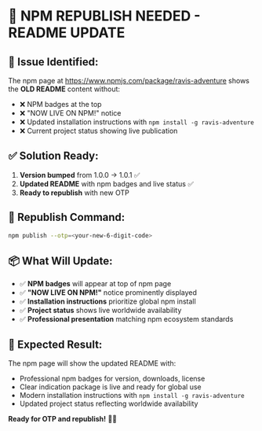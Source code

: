 # 🔄 NPM REPUBLISH NEEDED - README UPDATE

## 🎯 **Issue Identified:**
The npm page at https://www.npmjs.com/package/ravis-adventure shows the **OLD README** content without:
- ❌ NPM badges at the top
- ❌ "NOW LIVE ON NPM!" notice
- ❌ Updated installation instructions with `npm install -g ravis-adventure`
- ❌ Current project status showing live publication

## ✅ **Solution Ready:**
1. **Version bumped** from 1.0.0 → 1.0.1 ✅
2. **Updated README** with npm badges and live status ✅
3. **Ready to republish** with new OTP

## 🚀 **Republish Command:**
```bash
npm publish --otp=<your-new-6-digit-code>
```

## 📦 **What Will Update:**
- ✅ **NPM badges** will appear at top of npm page
- ✅ **"NOW LIVE ON NPM!"** notice prominently displayed
- ✅ **Installation instructions** prioritize global npm install
- ✅ **Project status** shows live worldwide availability
- ✅ **Professional presentation** matching npm ecosystem standards

## 🎯 **Expected Result:**
The npm page will show the updated README with:
- Professional npm badges for version, downloads, license
- Clear indication package is live and ready for global use
- Modern installation instructions with `npm install -g ravis-adventure`
- Updated project status reflecting worldwide availability

**Ready for OTP and republish!** 🔐✨